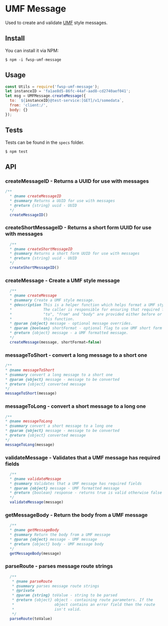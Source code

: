 # UMF Message
Used to create and validate [UMF](https://github.com/cjus/umf) style messages.

## Install
You can install it via NPM:

```shell
$ npm -i fwsp-umf-message
```

## Usage

```javascript
const Utils = require('fwsp-umf-message');
let instanceID = 'fa1ae8d5-86fc-44af-aad8-cd2740aef041';
let msg = UMFMessage.createMessage({
  to: `${instanceID}@test-service:[GET]/v1/somedata`,
  from: 'client:/',
  body: {}
});
```

## Tests

Tests can be found in the `specs` folder.

```shell
$ npm test
```

## API

### createMessageID - Returns a UUID for use with messages

```javascript
/**
  * @name createMessageID
  * @summary Returns a UUID for use with messages
  * @return {string} uuid - UUID
  */
  createMessageID()
```

### createShortMessageID - Returns a short form UUID for use with messages

```javascript
  /**
  * @name createShortMessageID
  * @summary Returns a short form UUID for use with messages
  * @return {string} uuid - UUID
  */
  createShortMessageID()
```

### createMessage - Create a UMF style message

```javascript
  /**
  * @name createMessage
  * @summary Create a UMF style message.
  * @description This is a helper function which helps format a UMF style message.
  *              The caller is responsible for ensuring that required fields such as
  *              "to", "from" and "body" are provided either before or after using
  *              this function.
  * @param {object} message - optional message overrides.
  * @param {boolean} shortFormat - optional flag to use UMF short form syntax.
  * @return {object} message - a UMF formatted message.
  */
  createMessage(message, shortFormat=false)
```

### messageToShort - convert a long message to a short one

```javascript
/**
* @name messageToShort
* @summary convert a long message to a short one
* @param {object} message - message to be converted
* @return {object} converted message
*/
messageToShort(message)
```

### messageToLong - convert a short message to a long one

```javascript
/**
* @name messageToLong
* @summary convert a short message to a long one
* @param {object} message - message to be converted
* @return {object} converted message
*/
messageToLong(message)
```

### validateMessage - Validates that a UMF message has required fields

```javascript
  /**
  * @name validateMessage
  * @summary Validates that a UMF message has required fields
  * @param {object} message - UMF formatted message
  * @return {boolean} response - returns true is valid otherwise false
  */
  validateMessage(message)
```

### getMessageBody - Return the body from a UMF message

```javascript
  /**
  * @name getMessageBody
  * @summary Return the body from a UMF message
  * @param {object} message - UMF message
  * @return {object} body - UMF message body
  */
  getMessageBody(message)
```

### parseRoute - parses message route strings

```javascript
  /**
   * @name parseRoute
   * @summary parses message route strings
   * @private
   * @param {string} toValue - string to be parsed
   * @return {object} object - containing route parameters. If the
   *                  object contains an error field then the route
   *                  isn't valid.
   */
  parseRoute(toValue)
```
